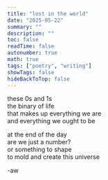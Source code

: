 ```yaml
---
title: "lost in the world"
date: "2025-05-22"
summary: ""
description: ""
toc: false
readTime: false
autonumber: true
math: true
tags: ["poetry", "writing"]
showTags: false
hideBackToTop: false
---
```


these 0s and 1s  
the binary of life  
that makes up everything we are  
and everything we ought to be  
  
at the end of the day  
are we just a number?  
or something to shape  
to mold and create this universe  

-aw